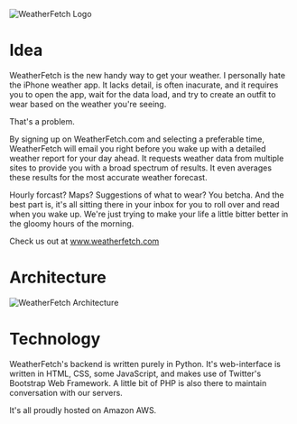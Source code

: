 ![WeatherFetch Logo](http://i1158.photobucket.com/albums/p618/g12mcgov/Photobucket%20Desktop%20-%20Grants%20MacBook%20Pro/a5139f86-a425-49cc-9764-56eb8d4da064.png)

Idea
============
WeatherFetch is the new handy way to get your weather. I personally hate the iPhone weather app. It lacks detail, is often inacurate, and it requires you to open the app, wait for the data load, and try to create an outfit to wear based on the weather you're seeing. 

That's a problem. 

By signing up on WeatherFetch.com and selecting a preferable time, WeatherFetch will email you right before you wake up with a detailed weather report for your day ahead. It requests weather data from multiple sites to provide you with a broad spectrum of results. It even averages these results for the most accurate weather forecast.

Hourly forcast? Maps? Suggestions of what to wear? You betcha. And the best part is, it's all sitting there in your inbox for you to roll over and read when you wake up. We're just trying to make your life a little bitter better in the gloomy hours of the morning.

Check us out at www.weatherfetch.com

Architecture
============

![WeatherFetch Architecture](http://i1158.photobucket.com/albums/p618/g12mcgov/Photobucket%20Desktop%20-%20Grants%20MacBook%20Pro/WeatherFetchArchitecture.png)

Technology
============
WeatherFetch's backend is written purely in Python. It's web-interface is written in HTML, CSS, some JavaScript, and makes use of Twitter's Bootstrap Web Framework. A little bit of PHP is also there to maintain conversation with our servers. 

It's all proudly hosted on Amazon AWS. 

